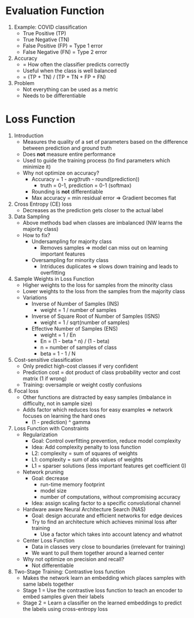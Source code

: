 # Evaluation Function
1. Example: COVID classification
    - True Positive (TP)
    - True Negative (TN)
    - False Positive (FP) = Type 1 error
    - False Negative (FN) = Type 2 error
1. Accuracy
    - = How often the classifier predicts correctly
    - Useful when the class is well balanced
    - = (TP + TN) / (TP + TN + FP + FN)
1. Problem
    - Not everything can be used as a metric
    - Needs to be differentiable



# Loss Function
1. Introduction
    - Measures the quality of a set of parameters based on the difference between prediction and ground truth
    - Does **not** measure entire performance
    - Used to guide the training process (to find parameters which minimize it)
    - Why not optimize on accuracy?
        * Accuracy = 1 - avg(truth - round(prediction))
            + truth = 0-1, prediction = 0-1 (softmax)
        * Rounding is **not** differentiable
        * Max accuracy = min residual error => Gradient becomes flat
1. Cross Entropy (CE) loss
    - Decreases as the prediction gets closer to the actual label
1. Data Sampling
    - Above methods bad when classes are imbalanced (NW learns the majority class)
    - How to fix?
        * Undersampling for majority class
            + Removes samples => model can miss out on learning important features
        * Oversampling for minority class
            + Intriduces duplicates => slows down training and leads to overfitting
1. Sample Weights in Loss Function
    - Higher weights to the loss for samples from the minority class
    - Lower weights to the loss from the samples from the majority class
    - Variations
        * Inverse of Number of Samples (INS)
            + weight = 1 / number of samples
        * Inverse of Square Root of Number of Samples (ISNS)
            + weight = 1 / sqrt(number of samples)
        * Effective Number of Samples (ENS)
            + weight = 1 / En
            + En = (1 - beta ^ n) / (1 - beta)
            + n = number of samples of class
            + beta = 1 - 1 / N
1. Cost-sensitive classification
    - Only predict high-cost classes if very confident
    - Prediction cost = dot product of class probability vector and cost matrix (1 if wrong)
    - Training: oversample or weight costly confusions
1. Focal loss
    - Other functions are distracted by easy samples (imbalance in difficulty, not in sample size)
    - Adds factor which reduces loss for easy examples => network focuses on learning the hard ones
        * (1 - prediction) ^ gamma
1. Loss Function with Constraints
    - Regularization
        * Goal: Control overfitting prevention, reduce model complexity
        * Idea: Add complexity penalty to loss function
        * L2: complexity = sum of squares of weights
        * L1: complexity = sum of abs values of weights
        * L1 = sparser solutions (less important features get coefficient 0)
    - Network pruning
        * Goal: decrease
            + run-time memory footprint
            + model size
            + number of computations, without compromising accuracy
        * Idea: assign scaling factor to a specific convolutional channel
    - Hardware aware Neural Architecture Search (NAS)
        * Goal: design accurate and efficient networks for edge devices
        * Try to find an architecture which achieves minimal loss after training
            + Use a factor which takes into account latency and whatnot
    - Center Loss Function
        * Data in classes very close to boundaries (irrelevant for training)
        * We want to pull them together around a learned center
    - Why not optimize on precision and recall?
        * Not differentiable
1. Two-Stage Training: Contrastive loss function
    - Makes the network learn an embedding which places samples with same labels together
    - Stage 1 = Use the contrastive loss function to teach an encoder to embed samples given their labels
    - Stage 2 = Learn a classifier on the learned embeddings to predict the labels using cross-entropy loss

